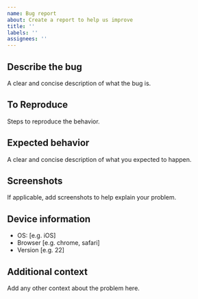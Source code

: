 ```yaml
---
name: Bug report
about: Create a report to help us improve
title: ''
labels: ''
assignees: ''
---
```


## Describe the bug
A clear and concise description of what the bug is.

## To Reproduce
Steps to reproduce the behavior.

## Expected behavior
A clear and concise description of what you expected to happen.

## Screenshots
If applicable, add screenshots to help explain your problem.

## Device information

- OS: [e.g. iOS]
- Browser [e.g. chrome, safari]
- Version [e.g. 22]

## Additional context
Add any other context about the problem here.
